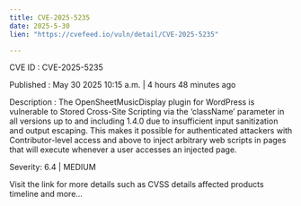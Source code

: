 ```yaml
---
title: CVE-2025-5235
date: 2025-5-30
lien: "https://cvefeed.io/vuln/detail/CVE-2025-5235"

---
```


CVE ID : CVE-2025-5235

Published :  May 30
2025
10:15 a.m. | 4 hours
48 minutes ago

Description : The OpenSheetMusicDisplay plugin for WordPress is vulnerable to Stored Cross-Site Scripting via the ‘className’ parameter in all versions up to
and including
1.4.0 due to insufficient input sanitization and output escaping. This makes it possible for authenticated attackers
with Contributor-level access and above
to inject arbitrary web scripts in pages that will execute whenever a user accesses an injected page.

Severity: 6.4 | MEDIUM

Visit the link for more details
such as CVSS details
affected products
timeline
and more...
